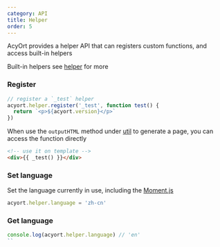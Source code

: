 ```yaml
---
category: API
title: Helper
order: 5
---
```


AcyOrt provides a helper API that can registers custom functions, and access built-in helpers

Built-in helpers see [helper](/docs/helper/) for more

### Register

```js
// register a `_test` helper
acyort.helper.register('_test', function test() {
  return `<p>${acyort.version}</p>`
})
```

When use the `outputHTML` method under [util](/api/util/) to generate a page, you can access the function directly

```html
<!-- use it on template -->
<div>{{ _test() }}</div>
```

### Set language

Set the language currently in use, including the [Moment.js](http://momentjs.com/)

```js
acyort.helper.language = 'zh-cn'
```

### Get language

```js
console.log(acyort.helper.language) // 'en'
``
